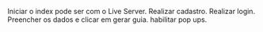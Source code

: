 Iniciar o index pode ser com o Live Server.
Realizar cadastro.
Realizar login.
Preencher os dados e clicar em gerar guia.
habilitar pop ups.
